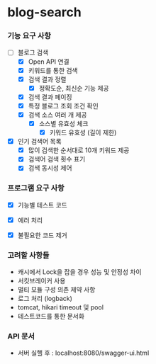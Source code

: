 # blog-search


### 기능 요구 사항
- [ ] 블로그 검색
    - [X] Open API 연결
    - [X] 키워드를 통한 검색
    - [X] 검색 결과 정렬
        - [X] 정확도순, 최신순 기능 제공
    - [X] 검색 결과 페이징
    - [X] 특정 블로그 조회 조건 확인
    - [X] 검색 소스 여러 개 제공
        - [X] 소스별 유효성 체크
            - [X] 키워드 유효성 (길이 제한)
- [X] 인기 검색어 목록
    - [X] 많이 검색한 순서대로 10개 키워드 제공
    - [X] 검색어 검색 횟수 표기
    - [X] 검색 동시성 제어

### 프로그램 요구 사항
- [X] 기능별 테스트 코드
- [X] 에러 처리
- [X] 불필요한 코드 제거


### 고려할 사항들
- 캐시에서 Lock을 잡을 경우 성능 및 안정성 차이
- 서킷브레이커 사용
- 멀티 모듈 구성 의존 제약 사항
- 로그 처리 (logback)
- tomcat, hikari timeout 및 pool
- 테스트코드를 통한 문서화


### API 문서
- 서버 실핼 후 : localhost:8080/swagger-ui.html
